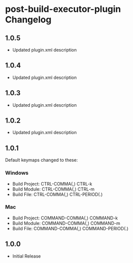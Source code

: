 <!-- Keep a Changelog guide -> https://keepachangelog.com -->

# post-build-executor-plugin Changelog

## 1.0.5
- Updated plugin.xml description

## 1.0.4
- Updated plugin.xml description

## 1.0.3
- Updated plugin.xml description

## 1.0.2
- Updated plugin.xml description

## 1.0.1
Default keymaps changed to these:
### Windows
  - Build Project: CTRL-COMMA(,) CTRL-k
  - Build Module: CTRL-COMMA(,) CTRL-m
  - Build File: CTRL-COMMA(,) CTRL-PERIOD(.)
### Mac
  - Build Project: COMMAND-COMMA(,) COMMAND-k
  - Build Module: COMMAND-COMMA(,) COMMAND-m
  - Build File: COMMAND-COMMA(,) COMMAND-PERIOD(.)
    
## 1.0.0
- Initial Release
